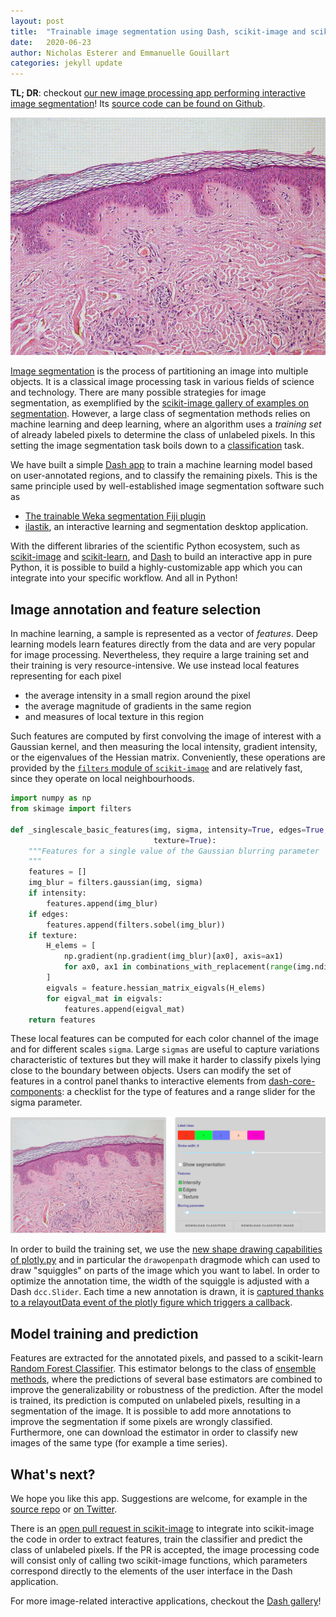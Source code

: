 ```yaml
---
layout: post
title:  "Trainable image segmentation using Dash, scikit-image and scikit-learn"
date:   2020-06-23
author:	Nicholas Esterer and Emmanuelle Gouillart
categories: jekyll update
---
```


**TL; DR**: checkout [our new image processing app performing interactive image
segmentation](https://dash-gallery.plotly.host/dash-image-segmentation/)! Its
[source code can be found on Github](https://github.com/plotly/dash-sample-apps/tree/master/apps/dash-image-segmentation).

![animation showing the annotation of an image and the resulting segmentation](/assets/segmentation_cut.gif)

[Image segmentation](https://en.wikipedia.org/wiki/Image_segmentation) is the
process of partitioning an image into multiple objects. It is a classical image
processing task in various fields of science and technology. There are many possible strategies for image segmentation, as exemplified
by the [scikit-image gallery of examples on segmentation](https://scikit-image.org/docs/stable/auto_examples/#segmentation-of-objects). However, a large class of segmentation methods relies on machine learning and deep learning, where an algorithm uses a *training set* of already labeled pixels to determine the class of unlabeled pixels. In this setting the image segmentation task boils down to a [classification](https://en.wikipedia.org/wiki/Statistical_classification) task.

We have built a simple [Dash app](https://dash.plotly.com/) to train a machine learning model based on
user-annotated regions, and to classify the remaining pixels. This is the same
principle used by well-established image segmentation software such as
- [The trainable Weka segmentation Fiji plugin](https://imagej.net/Trainable_Weka_Segmentation)
- [ilastik](https://www.ilastik.org/), an interactive learning and segmentation
  desktop application.

With the different libraries of the scientific Python ecosystem, such as
[scikit-image](https://scikit-image.org/) and [scikit-learn](https://scikit-learn.org/stable/),
and [Dash](https://dash.plotly.com/) to build an interactive app in pure
Python, it is possible to build a highly-customizable app which you can
integrate into your specific workflow. And all in Python! 

## Image annotation and feature selection

In machine learning, a sample is represented as a vector of *features*. Deep
learning models learn features directly from the data and are very popular for
image processing. Nevertheless, they require a large training set and their
training is very resource-intensive. We use instead local features representing
for each pixel
- the average intensity in a small region around the pixel
- the average magnitude of gradients in the same region
- and measures of local texture in this region

Such features are computed by first convolving the image of interest with a Gaussian
kernel, and then measuring the local intensity, gradient intensity, or the
eigenvalues of the Hessian matrix. Conveniently, these operations are provided
by the [`filters` module of `scikit-image`](https://scikit-image.org/docs/stable/api/skimage.filters.html) and are relatively fast, since they
operate on local neighbourhoods. 

```python
import numpy as np
from skimage import filters

def _singlescale_basic_features(img, sigma, intensity=True, edges=True,
                                texture=True):
    """Features for a single value of the Gaussian blurring parameter ``sigma``
    """
    features = []
    img_blur = filters.gaussian(img, sigma)
    if intensity:
        features.append(img_blur)
    if edges:
        features.append(filters.sobel(img_blur))
    if texture:
        H_elems = [
            np.gradient(np.gradient(img_blur)[ax0], axis=ax1)
            for ax0, ax1 in combinations_with_replacement(range(img.ndim), 2)
        ]
        eigvals = feature.hessian_matrix_eigvals(H_elems)
        for eigval_mat in eigvals:
            features.append(eigval_mat)
    return features
``` 

These local features can be computed for each color channel of the image and
for different scales `sigma`. Large `sigmas` are useful to capture variations
characteristic of textures but they will make it harder to classify pixels
lying close to the boundary between objects. Users can modify the set of
features in a control panel thanks to interactive elements from
[dash-core-components](https://dash.plotly.com/dash-core-components): 
a checklist for the type of features and a range
slider for the sigma parameter. 

![screenshot of app showing image and control panel](/assets/trainable_segmentation_panel.png)

In order to build the training set, we use the [new shape drawing capabilities
of plotly.py](https://eoss-image-processing.github.io/jekyll/update/2020/05/06/shape-drawing.html)
and in particular the `drawopenpath` dragmode which can used to draw
"squiggles" on parts of the image which you want to label. In order to optimize
the annotation time, the width of the squiggle is adjusted with a Dash
`dcc.Slider`. Each time a new annotation is drawn, it is [captured thanks to a
relayoutData event of the plotly figure which triggers a callback](https://dash.plotly.com/interactive-graphing).

## Model training and prediction

Features are extracted for the annotated pixels, and passed to a scikit-learn [Random Forest Classifier](https://scikit-learn.org/stable/modules/generated/sklearn.ensemble.RandomForestClassifier.html). This estimator belongs to the class of [ensemble methods](https://scikit-learn.org/stable/modules/ensemble.html), where the predictions of several base estimators are combined to improve the generalizability or robustness of the prediction. After the model is trained, its prediction is computed on unlabeled pixels, resulting in a segmentation of the image. It is possible to add more annotations to improve the segmentation if some pixels are wrongly classified. Furthermore, one can download the estimator in order to classify new images of the same type (for example a time series).

## What's next?

We hope you like this app. Suggestions are welcome, for example in the [source
repo](https://github.com/plotly/dash-sample-apps/) or [on Twitter](https://twitter.com/EGouillart). 

There is an [open pull request in scikit-image](https://github.com/scikit-image/scikit-image/pull/4739) to integrate into scikit-image the code in order to extract features, train the classifier and predict the class of unlabeled pixels. If the PR is accepted, the image processing code will consist only of calling two scikit-image functions, which parameters correspond directly to the elements of the user interface in the Dash application. 

For more image-related interactive applications, checkout the [Dash gallery](https://dash-gallery.plotly.host/Portal/?search=image)!
